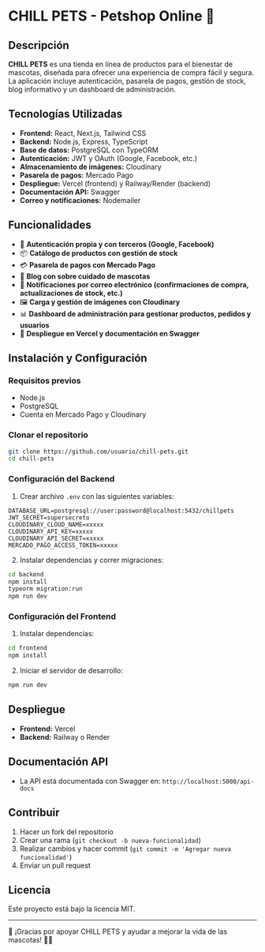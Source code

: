 # CHILL PETS - Petshop Online 🐾

## Descripción
**CHILL PETS** es una tienda en línea de productos para el bienestar de mascotas, diseñada para ofrecer una experiencia de compra fácil y segura. La aplicación incluye autenticación, pasarela de pagos, gestión de stock, blog informativo y un dashboard de administración.

## Tecnologías Utilizadas
- **Frontend:** React, Next.js, Tailwind CSS
- **Backend:** Node.js, Express, TypeScript
- **Base de datos:** PostgreSQL con TypeORM
- **Autenticación:** JWT y OAuth (Google, Facebook, etc.)
- **Almacenamiento de imágenes:** Cloudinary
- **Pasarela de pagos:** Mercado Pago
- **Despliegue:** Vercel (frontend) y Railway/Render (backend)
- **Documentación API:** Swagger
- **Correo y notificaciones:** Nodemailer

## Funcionalidades
- 📌 **Autenticación propia y con terceros (Google, Facebook)**
- 📦 **Catálogo de productos con gestión de stock**
- 💳 **Pasarela de pagos con Mercado Pago**
- 📝 **Blog con  sobre cuidado de mascotas**
- 📩 **Notificaciones por correo electrónico (confirmaciones de compra, actualizaciones de stock, etc.)**
- 🖼️ **Carga y gestión de imágenes con Cloudinary**
- 📊 **Dashboard de administración para gestionar productos, pedidos y usuarios**
- 🚀 **Despliegue en Vercel y documentación en Swagger**

## Instalación y Configuración
### Requisitos previos
- Node.js
- PostgreSQL
- Cuenta en Mercado Pago y Cloudinary

### Clonar el repositorio
```bash
git clone https://github.com/usuario/chill-pets.git
cd chill-pets
```

### Configuración del Backend
1. Crear archivo `.env` con las siguientes variables:
```env
DATABASE_URL=postgresql://user:password@localhost:5432/chillpets
JWT_SECRET=supersecreto
CLOUDINARY_CLOUD_NAME=xxxxx
CLOUDINARY_API_KEY=xxxxx
CLOUDINARY_API_SECRET=xxxxx
MERCADO_PAGO_ACCESS_TOKEN=xxxxx
```
2. Instalar dependencias y correr migraciones:
```bash
cd backend
npm install
typeorm migration:run
npm run dev
```

### Configuración del Frontend
1. Instalar dependencias:
```bash
cd frontend
npm install
```
2. Iniciar el servidor de desarrollo:
```bash
npm run dev
```

## Despliegue
- **Frontend:** Vercel
- **Backend:** Railway o Render

## Documentación API
- La API está documentada con Swagger en: `http://localhost:5000/api-docs`

## Contribuir
1. Hacer un fork del repositorio
2. Crear una rama (`git checkout -b nueva-funcionalidad`)
3. Realizar cambios y hacer commit (`git commit -m 'Agregar nueva funcionalidad'`)
4. Enviar un pull request

## Licencia
Este proyecto está bajo la licencia MIT.

---
💙 ¡Gracias por apoyar CHILL PETS y ayudar a mejorar la vida de las mascotas! 🐶🐱


